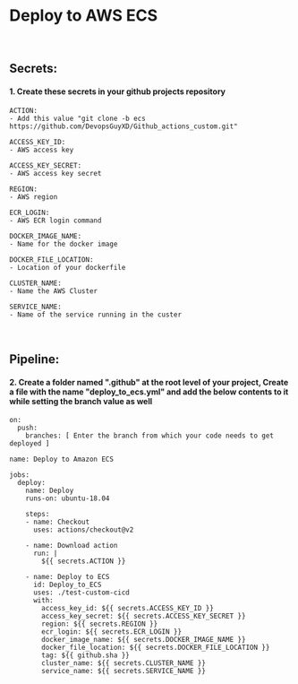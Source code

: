 # Deploy to AWS ECS

<br>
<h2>Secrets:</h2>
<h4>1. Create these secrets in your github projects repository</h4>

    ACTION:
  	- Add this value "git clone -b ecs https://github.com/DevopsGuyXD/Github_actions_custom.git"

    ACCESS_KEY_ID:         
	- AWS access key

    ACCESS_KEY_SECRET:     
	- AWS access key secret

    REGION:                
	- AWS region

    ECR_LOGIN:             
	- AWS ECR login command

    DOCKER_IMAGE_NAME:     
	- Name for the docker image

    DOCKER_FILE_LOCATION:  
	- Location of your dockerfile

    CLUSTER_NAME:          
	- Name the AWS Cluster

    SERVICE_NAME:          
	- Name of the service running in the custer


<br>
<h2>Pipeline:</h2>
<h4>2. Create a folder named ".github" at the root level of your project, Create a file with the name "deploy_to_ecs.yml" and add the below contents to it while setting the branch value as well</h4>

    on:
      push:
        branches: [ Enter the branch from which your code needs to get deployed ]

    name: Deploy to Amazon ECS

    jobs:
      deploy:
        name: Deploy
        runs-on: ubuntu-18.04

        steps:
        - name: Checkout
          uses: actions/checkout@v2

        - name: Download action
          run: |
            ${{ secrets.ACTION }}

        - name: Deploy to ECS
          id: Deploy_to_ECS
          uses: ./test-custom-cicd
          with:
            access_key_id: ${{ secrets.ACCESS_KEY_ID }}
            access_key_secret: ${{ secrets.ACCESS_KEY_SECRET }}
            region: ${{ secrets.REGION }}
            ecr_login: ${{ secrets.ECR_LOGIN }}
            docker_image_name: ${{ secrets.DOCKER_IMAGE_NAME }}
            docker_file_location: ${{ secrets.DOCKER_FILE_LOCATION }}
            tag: ${{ github.sha }}
            cluster_name: ${{ secrets.CLUSTER_NAME }}
            service_name: ${{ secrets.SERVICE_NAME }}
